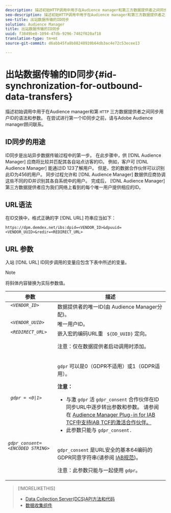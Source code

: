 ```yaml
---
description: 描述初始HTTP调用中用于在Audience manager和第三方数据提供者之间同步用户ID的语法和参数。 在尝试进行第一个ID同步之前，请与Adobe Audience manager顾问联系。
seo-description: 描述初始HTTP调用中用于在Audience manager和第三方数据提供者之间同步用户ID的语法和参数。 在尝试进行第一个ID同步之前，请与Adobe Audience manager顾问联系。
seo-title: 出站数据传输的ID同步
solution: Audience Manager
title: 出站数据传输的ID同步
uuid: f3849be8-1094-47db-9296-7482f020af18
translation-type: tm+mt
source-git-commit: d6abb45fa8b88248920b64db3ac4e72c53ecee13

---
```



# 出站数据传输的ID同步{#id-synchronization-for-outbound-data-transfers}

描述初始调用中用于在Audience manager和第 `HTTP` 三方数据提供者之间同步用户ID的语法和参数。 在尝试进行第一个ID同步之前，请与Adobe Audience manager顾问联系。

<!-- c_id_sync_out.xml -->

## ID同步的用途

ID同步是出站异步数据传输过程中的第一步。 在此步骤中，供 [!DNL Audience Manager] 应商将比较并匹配其各自站点访客的ID。 例如，客户可 [!DNL Audience Manager] 能通过ID 123了解用户。 但是，您的数据合作伙伴可以识别此ID为456的用户。 同步过程允许和 [!DNL Audience Manager] 数据供应商协调这些不同的ID并识别其各自系统中的用户。 完成后， [!DNL Audience Manager] 第三方数据提供者应为我们网络上看到的每个唯一用户提供相应的ID。

## URL语法

在ID交换中，格式正确的字 [!DNL URL] 符串应当如下：

```
https://dpm.demdex.net/ibs:dpid=<VENDOR_ID>&dpuuid=<VENDOR_UUID>&redir=<REDIRECT_URL>
```

## URL 参数

入站 [!DNL URL] ID同步调用的变量应包含下表中所述的变量。

>[!NOTE]
>
>将斜体内容替换为实际参数值。

<table id="table_EB9F4246E2A34ABB8ED06EA458EB186F"> 
 <thead> 
  <tr> 
   <th colname="col1" class="entry"> 参数 </th> 
   <th colname="col2" class="entry"> 描述 </th> 
  </tr> 
 </thead>
 <tbody> 
  <tr valign="top"> 
   <td colname="col1"> <code> <i>&lt;VENDOR_ID&gt;</i> </code> </td> 
   <td colname="col2">数据提供者的唯一ID(由 <span class="keyword"> Audience Manager分配</span>)。 </td> 
  </tr> 
  <tr valign="top"> 
   <td colname="col1"> <code> <i>&lt;VENDOR_UUID&gt;</i> </code> </td> 
   <td colname="col2"> 唯一用户ID。 </td> 
  </tr> 
  <tr valign="top"> 
   <td colname="col1"> <code> <i>&lt;REDIRECT_URL&gt;</i> </code> </td> 
   <td colname="col2">嵌入宏的编码URL重 <code> ${DD_UUID}</code> 定向。 <p><b></b> 注意：仅在数据提供者启动调用时添加。 </p> </td> 
  </tr> 
    </tr> 
  <tr> 
   <td colname="col1"> <code> <i>gdpr = &lt;0|1&gt;</i> </code> </td> 
   <td colname="col2"> <p><code>gdpr</code> 可以是0（GDPR不适用）或1（GDPR适用）。</p><p><b>注意：</b> <ul><li>与激 <code>gdpr</code> 活 <code>gdpr_consent</code> 合作伙伴在ID同步URL中逐步转出参数和参数。 请参阅在 <a href="../../overview/aam-gdpr/aam-iab-plugin.md#aam-activation-partners">Audience Manager Plug-in for IAB TCF中支持IAB TCF的激活合作伙伴。</a></li><li>此参数只能与 <code>gdpr_consent.</code></li></ul></p></td>
  </tr> 
    </tr> 
  <tr valign="top"> 
   <td colname="col1"> <code><i>gdpr_consent=&lt;ENCODED STRING&gt;</i> </code> </td> 
   <td colname="col2"><p><code>gdpr_consent</code> 是URL安全的基本64编码的GDPR同意字符串(请参阅 <a href="https://github.com/InteractiveAdvertisingBureau/GDPR-Transparency-and-Consent-Framework/blob/master/URL-based%20Consent%20Passing_%20Framework%20Guidance.md#specifications" format="http" scope="external"> IAB规范</a>)。</p><p><b></b> 注意：此参数只能与一起使用 <code>gdpr</code>。</p> </td> 
  </tr> 
 </tbody> 
</table>

>[!MORELIKETHIS]
>
>* [Data Collection Server(DCS)API方法和代码](../../api/dcs-intro/dcs-event-calls/dcs-event-calls.md)
>* [数据收集组件](../../reference/system-components/components-data-collection.md)

